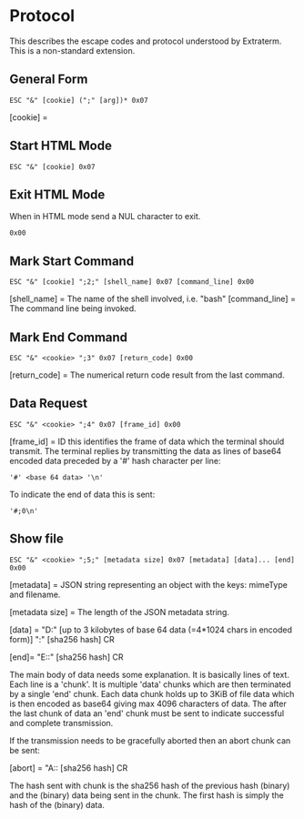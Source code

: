 Protocol
========

This describes the escape codes and protocol understood by Extraterm. This is a non-standard extension.


General Form
------------

    ESC "&" [cookie] (";" [arg])* 0x07

[cookie] = 


Start HTML Mode
---------------

    ESC "&" [cookie] 0x07



Exit HTML Mode
--------------
When in HTML mode send a NUL character to exit.

    0x00

Mark Start Command
------------------

    ESC "&" [cookie] ";2;" [shell_name] 0x07 [command_line] 0x00

[shell_name] = The name of the shell involved, i.e. "bash"
[command_line] = The command line being invoked.


Mark End Command
----------------

    ESC "&" <cookie> ";3" 0x07 [return_code] 0x00

[return_code] = The numerical return code result from the last command.

Data Request
------------

    ESC "&" <cookie> ";4" 0x07 [frame_id] 0x00

[frame_id] = ID this identifies the frame of data which the terminal should transmit. The terminal replies by transmitting the data as lines of base64 encoded data preceded by a '#' hash character per line:

    '#' <base 64 data> '\n'

To indicate the end of data this is sent:

    '#;0\n'

Show file
---------

    ESC "&" <cookie> ";5;" [metadata size] 0x07 [metadata] [data]... [end] 0x00

[metadata] = JSON string representing an object with the keys: mimeType and filename.

[metadata size] = The length of the JSON metadata string.

[data] = "D:" [up to 3 kilobytes of base 64 data (=4*1024 chars in encoded form)] ":" [sha256 hash] CR

[end]= "E::" [sha256 hash] CR

The main body of data needs some explanation. It is basically lines of text. Each line is a 'chunk'. It is multiple 'data' chunks which are then terminated by a single 'end' chunk. Each data chunk holds up to 3KiB of file data which is then encoded as base64 giving max 4096 characters of data. The after the last chunk of data an 'end' chunk must be sent to indicate successful and complete transmission.

If the transmission needs to be gracefully aborted then an abort chunk can be sent:

[abort] = "A:: [sha256 hash] CR

The hash sent with chunk is the sha256 hash of the previous hash (binary) and the (binary) data being sent in the chunk. The first hash is simply the hash of the (binary) data.
